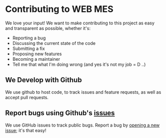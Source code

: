 
# Contributing to WEB MES
We love your input! We want to make contributing to this project as easy and transparent as possible, whether it's:

- Reporting a bug
- Discussing the current state of the code
- Submitting a fix
- Proposing new features
- Becoming a maintainer
- Tell me that what I'm doing wrong (and yes it's not my job = D ..)

## We Develop with Github
We use github to host code, to track issues and feature requests, as well as accept pull requests.

## Report bugs using Github's [issues](https://github.com/billyboy35/WEB_MES/issues)
We use GitHub issues to track public bugs. Report a bug by [opening a new issue](); it's that easy!